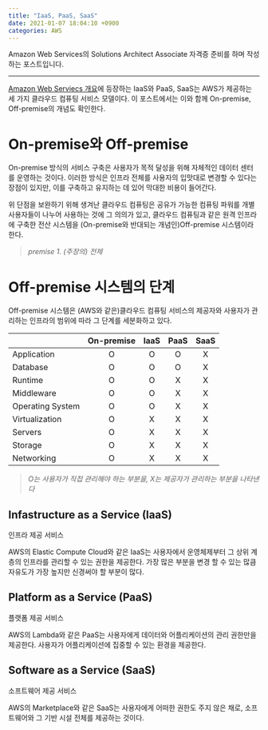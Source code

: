 ```yaml
---
title: "IaaS, PaaS, SaaS"
date: 2021-01-07 18:04:10 +0900
categories: AWS
---
```


Amazon Web Services의 Solutions Architect Associate 자격증 준비를 하며 작성하는 포스트입니다.

*****

[Amazon Web Serviecs 개요](https://d1.awsstatic.com/International/ko_KR/whitepapers/aws-overview.pdf)에 등장하는 IaaS와 PaaS, SaaS는 AWS가 제공하는 세 가지 클라우드 컴퓨팅 서비스 모델이다. 이 포스트에서는 이와 함께 On-premise, Off-premise의 개념도 확인한다.

# On-premise와 Off-premise

On-premise 방식의 서비스 구축은 사용자가 목적 달성을 위해 자체적인 데이터 센터를 운영하는 것이다.
이러한 방식은 인프라 전체를 사용자의 입맛대로 변경할 수 있다는 장점이 있지만, 이를 구축하고 유지하는 데 있어 막대한 비용이 들어간다.

위 단점을 보완하기 위해 생겨난 클라우드 컴퓨팅은 공유가 가능한 컴퓨팅 파워를 개별 사용자들이 나누어 사용하는 것에 그 의의가 있고,
클라우드 컴퓨팅과 같은 원격 인프라에 구축한 전산 시스템을 (On-premise와 반대되는 개념인)Off-premise 시스템이라 한다.

 >*premise 1. (주장의) 전제*

# Off-premise 시스템의 단계

Off-premise 시스템은 (AWS와 같은)클라우드 컴퓨팅 서비스의 제공자와 사용자가 관리하는 인프라의 범위에 따라 그 단계를 세분화하고 있다.

||On-premise|IaaS|PaaS|SaaS|
|---|:---:|:---:|:---:|:---:|
|Application|O|O|O|X|
|Database|O|O|O|X|
|Runtime|O|O|X|X|
|Middleware|O|O|X|X|
|Operating System|O|O|X|X|
|Virtualization|O|X|X|X|
|Servers|O|X|X|X|
|Storage|O|X|X|X|
|Networking|O|X|X|X|

>*O는 사용자가 직접 관리해야 하는 부분을, X는 제공자가 관리하는 부분을 나타낸다*

## Infastructure as a Service (IaaS)

인프라 제공 서비스

AWS의 Elastic Compute Cloud와 같은 IaaS는 사용자에서 운영체제부터 그 상위 계층의 인프라를 관리할 수 있는 권한을 제공한다.
가장 많은 부분을 변경 할 수 있는 많큼 자유도가 가장 높지만 신경써야 할 부분이 많다.

## Platform as a Service (PaaS)

플랫폼 제공 서비스

AWS의 Lambda와 같은 PaaS는 사용자에게 데이터와 어플리케이션의 관리 권한만을 제공한다.
사용자가 어플리케이션에 집중할 수 있는 환경을 제공한다.

## Software as a Service (SaaS)

소프트웨어 제공 서비스

AWS의 Marketplace와 같은 SaaS는 사용자에게 어떠한 권한도 주지 않은 채로, 소프트웨어와 그 기반 시설 전체를 제공하는 것이다.
